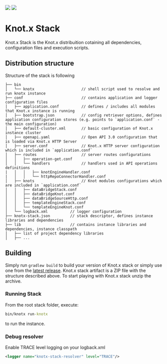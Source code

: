 [![][travis img]][travis]
[![][license img]][license]

# Knot.x Stack
Knot.x Stack is the Knot.x distribuition cotaining all dependencies, configuration files and execution scripts.


## Distribution structure

Structure of the stack is following
```
├── bin
│   └── knotx                     // shell script used to resolve and run knotx instance
├── conf                          // contains application and logger configuration files
│   ├── application.conf          // defines / includes all modules that Knot.x instance is running
│   ├── bootstrap.json            // config retriever options, defines application configuration stores (e.g. points to `application.conf` - the main configuration)
│   ├── default-cluster.xml       // basic configuration of Knot.x instance cluster
│   ├── openapi.yaml              // Open API 3.0 configuration that is loaded via Knot.x HTTP Server
│   ├── server.conf               // Knot.x HTTP server configuration which is included in `application.conf`
│   ├── routes                    // server routes configurations 
│   │   ├── operation-get.conf
│   │   └── handlers              // handlers used in API operations definitions
|   │   │   ├── knotEngineHandler.conf
|   │   │   └── httpRepoConnectorHandler.conf
│   ├── knots                     // Knot modules configurations which are included in `application.conf`
│   │   ├── dataBridgeStack.conf
│   │   ├── dataBridgeKnot.conf
│   │   ├── dataBridgeSourceHttp.conf
│   │   ├── templateEngineStack.conf
│   │   └── templateEngineKnot.conf
│   └── logback.xml          // logger configuration
├── knotx-stack.json         // stack descriptor, defines instance libraries and dependencies
├── lib                      // contains instance libraries and dependencies, instance classpath
│   ├── list of project dependency libraries
│   ├── ...
```

## Building
Simply run `gradlew build` to build your version of Knot.x stack or simply use one from the
[latest release](https://github.com/Knotx/knotx-stack/releases/latest). Knot.x stack artifact is a ZIP file
with the structure described above. To start playing with Knot.x stack unzip the archive.

### Running Stack
From the root stack folder, execute:
```cmd
bin/knotx run-knotx
```
to run the instance.

### Debug resolver
Enable TRACE level logging on your logback.xml
```xml
<logger name="knotx-stack-resolver" level="TRACE"/>
```


[travis]:https://travis-ci.org/Knotx/knotx-stack
[travis img]:https://travis-ci.org/Knotx/knotx-stack.svg?branch=master

[license]:https://github.com/Cognifide/knotx/blob/master/LICENSE
[license img]:https://img.shields.io/badge/License-Apache%202.0-blue.svg
